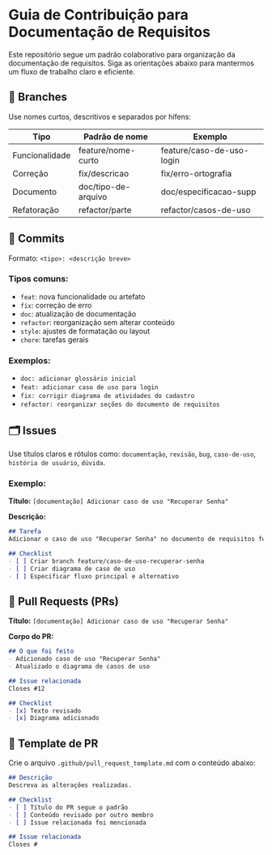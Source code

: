 
# Guia de Contribuição para Documentação de Requisitos

Este repositório segue um padrão colaborativo para organização da documentação de requisitos. Siga as orientações abaixo para mantermos um fluxo de trabalho claro e eficiente.

## 📂 Branches

Use nomes curtos, descritivos e separados por hífens:

| Tipo          | Padrão de nome              | Exemplo                      |
|---------------|-----------------------------|------------------------------|
| Funcionalidade| feature/nome-curto          | feature/caso-de-uso-login    |
| Correção      | fix/descricao               | fix/erro-ortografia          |
| Documento     | doc/tipo-de-arquivo         | doc/especificacao-supp       |
| Refatoração   | refactor/parte              | refactor/casos-de-uso        |

## 💬 Commits

Formato: `<tipo>: <descrição breve>`

### Tipos comuns:

- `feat`: nova funcionalidade ou artefato
- `fix`: correção de erro
- `doc`: atualização de documentação
- `refactor`: reorganização sem alterar conteúdo
- `style`: ajustes de formatação ou layout
- `chore`: tarefas gerais

### Exemplos:

- `doc: adicionar glossário inicial`
- `feat: adicionar caso de uso para login`
- `fix: corrigir diagrama de atividades do cadastro`
- `refactor: reorganizar seções do documento de requisitos`

## 🗂️ Issues

Use títulos claros e rótulos como: `documentação`, `revisão`, `bug`, `caso-de-uso`, `história de usuário`, `dúvida`.

### Exemplo:

**Título:** `[documentação] Adicionar caso de uso "Recuperar Senha"`

**Descrição:**

```markdown
## Tarefa
Adicionar o caso de uso "Recuperar Senha" no documento de requisitos funcionais.

## Checklist
- [ ] Criar branch feature/caso-de-uso-recuperar-senha
- [ ] Criar diagrama de caso de uso
- [ ] Especificar fluxo principal e alternativo
```

## 🚀 Pull Requests (PRs)

**Título:** `[documentação] Adicionar caso de uso "Recuperar Senha"`

**Corpo do PR:**
```markdown
## O que foi feito
- Adicionado caso de uso "Recuperar Senha"
- Atualizado o diagrama de casos de uso

## Issue relacionada
Closes #12

## Checklist
- [x] Texto revisado
- [x] Diagrama adicionado
```

## 🧰 Template de PR

Crie o arquivo `.github/pull_request_template.md` com o conteúdo abaixo:

```markdown
## Descrição
Descreva as alterações realizadas.

## Checklist
- [ ] Título do PR segue o padrão
- [ ] Conteúdo revisado por outro membro
- [ ] Issue relacionada foi mencionada

## Issue relacionada
Closes #
```
